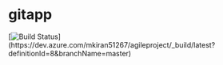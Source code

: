 # gitapp
[![Build Status](https://dev.azure.com/mkiran51267/agileproject/_apis/build/status%2Fagileproject-ASP.NET%20Core%20(.NET%20Framework)-CI?branchName=master)](https://dev.azure.com/mkiran51267/agileproject/_build/latest?definitionId=8&branchName=master)
